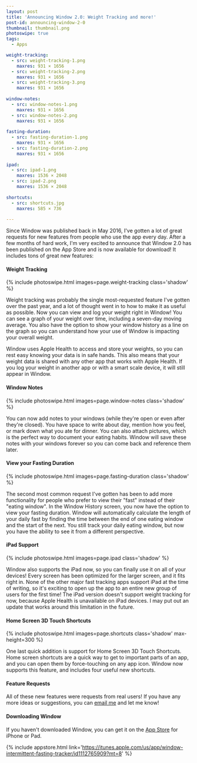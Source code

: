 ```yaml
---
layout: post
title: 'Announcing Window 2.0: Weight Tracking and more!'
post-id: announcing-window-2-0
thumbnail: thumbnail.png
photoswipe: true
tags: 
  - Apps

weight-tracking:
  - src: weight-tracking-1.png
    maxres: 931 × 1656
  - src: weight-tracking-2.png
    maxres: 931 × 1656
  - src: weight-tracking-3.png
    maxres: 931 × 1656
    
window-notes:
  - src: window-notes-1.png
    maxres: 931 × 1656
  - src: window-notes-2.png
    maxres: 931 × 1656
    
fasting-duration:
  - src: fasting-duration-1.png
    maxres: 931 × 1656
  - src: fasting-duration-2.png
    maxres: 931 × 1656
    
ipad:
  - src: ipad-1.png
    maxres: 1536 × 2048
  - src: ipad-2.png
    maxres: 1536 × 2048
    
shortcuts:
  - src: shortcuts.jpg
    maxres: 585 × 736
    
---
```


Since Window was published back in May 2016, I've gotten a lot of great requests for new features from people who use the app every day. After a few months of hard work, I'm very excited to announce that Window 2.0 has been published on the App Store and is now available for download! It includes tons of great new features:

<h4>Weight Tracking</h4>

{% include photoswipe.html images=page.weight-tracking class='shadow' %}

<!--break-->

Weight tracking was probably the single most-requested feature I've gotten over the past year, and a lot of thought went in to how to make it as useful as possible. Now you can view and log your weight right in Window! You can see a graph of your weight over time, including a seven-day moving average. You also have the option to show your window history as a line on the graph so you can understand how your use of Window is impacting your overall weight.

Window uses Apple Health to access and store your weights, so you can rest easy knowing your data is in safe hands. This also means that your weight data is shared with any other app that works with Apple Health. If you log your weight in another app or with a smart scale device, it will still appear in Window.

<h4>Window Notes</h4>

{% include photoswipe.html images=page.window-notes class='shadow' %}

You can now add notes to your windows (while they're open or even after they're closed). You have space to write about day, mention how you feel, or mark down what you ate for dinner. You can also attach pictures, which is the perfect way to document your eating habits. Window will save these notes with your windows forever so you can come back and reference them later.

<h4>View your Fasting Duration</h4>

{% include photoswipe.html images=page.fasting-duration class='shadow' %}

The second most common request I've gotten has been to add more functionality for people who prefer to view their "fast" instead of their "eating window". In the Window History screen, you now have the option to view your fasting duration. Window will automatically calculate the length of your daily fast by finding the time between the end of one eating window and the start of the next. You still track your daily eating window, but now you have the ability to see it from a different perspective.

<h4><a name="ipad"></a>iPad Support</h4>

{% include photoswipe.html images=page.ipad class='shadow' %}

Window also supports the iPad now, so you can finally use it on all of your devices! Every screen has been optimized for the larger screen, and it fits right in. None of the other major fast tracking apps support iPad at the time of writing, so it's exciting to open up the app to an entire new group of users for the first time! The iPad version doesn't support weight tracking for now, because Apple Health is unavailable on iPad devices. I may put out an update that works around this limitation in the future.

<h4>Home Screen 3D Touch Shortcuts</h4>

{% include photoswipe.html images=page.shortcuts class='shadow' max-height=300 %}

One last quick addition is support for Home Screen 3D Touch Shortcuts. Home screen shortcuts are a quick way to get to important parts of an app, and you can open them by force-touching on any app icon. Window now supports this feature, and includes four useful new shortcuts.

<h4>Feature Requests</h4>

All of these new features were requests from real users! If you have any more ideas or suggestions, you can [email me](/contact.html) and let me know!

<h4>Downloading Window</h4>

If you haven't downloaded Window, you can get it on the [App Store](https://itunes.apple.com/us/app/window-intermittent-fasting-tracker/id1112765909?mt=8) for iPhone or Pad.

{% include appstore.html link='https://itunes.apple.com/us/app/window-intermittent-fasting-tracker/id1112765909?mt=8' %}
